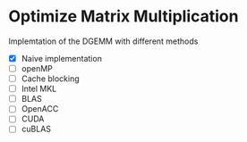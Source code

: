 # Optimize Matrix Multiplication

Implemtation of the DGEMM with different methods
 - [x] Naive implementation
 - [ ] openMP
 - [ ] Cache blocking
 - [ ] Intel MKL
 - [ ] BLAS
 - [ ] OpenACC
 - [ ] CUDA
 - [ ] cuBLAS
